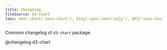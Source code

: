 ```yaml
---
title: Changelog
fileSource: d3-chart
tabs: Venn chart('venn-chart'), A11y('venn-chart-a11y'), API('venn-chart-api'), Examples('venn-chart-d3-code'), Changelog('d3-chart-changelog')
---
```


Common changelog of `d3-chart` package.

@changelog d3-chart
